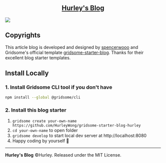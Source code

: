 <p align="center">
  <a href="https://blog.hurleywong.com/">
    <h2 align="center">Hurley's Blog</h2>
  </a>
</p>

![](https://i.loli.net/2021/06/23/V5r9u17dYI4ZSLG.png)

## Copyrights

This article blog is developed and designed by [spencerwooo](https://github.com/spencerwooo/blog) and Gridsome's official template [gridsome-starter-blog](https://github.com/gridsome/gridsome-starter-blog). Thanks for their excellent blog starter templates.

## Install Locally

### 1. Install Gridsome CLI tool if you don't have

```bash
npm install --global @gridsome/cli
```

### 2. Install this blog starter

1. `gridsome create your-own-name https://github.com/HurleyWong/gridsome-starter-blog-hurley`
2. `cd your-own-name` to open folder
3. `gridsome develop` to start local dev server at http://localhost:8080
4. Happy coding by yourself 🎉

---

**Hurley's Blog** ©Hurley. Released under the MIT License.
